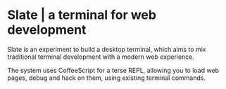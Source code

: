 
Slate | a terminal for web development 
======================================

Slate is an experiment to build a desktop terminal,
which aims to mix traditional terminal development with a modern web experience.

The system uses CoffeeScript for a terse REPL,
allowing you to load web pages, debug and hack on them,
using existing terminal commands.

